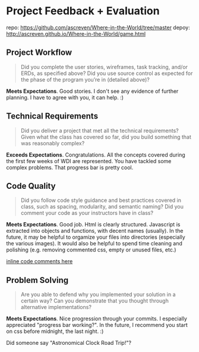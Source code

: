 # Project Feedback + Evaluation

repo: https://github.com/ascreven/Where-in-the-World/tree/master
depoy: http://ascreven.github.io/Where-in-the-World/game.html


## Project Workflow

> Did you complete the user stories, wireframes, task tracking, and/or ERDs, as specified above? Did you use source control as expected for the phase of the program you’re in (detailed above)?

**Meets Expectations**. Good stories.  I don't see any evidence of further planning.  I have to agree with you, it can help. :)  

## Technical Requirements

> Did you deliver a project that met all the technical requirements? Given what the class has covered so far, did you build something that was reasonably complex?

**Exceeds Expectations**. Congratulations.  All the concepts covered during the first few weeks of WDI are represented.  You have tackled some complex problems.  That progress bar is pretty cool.

## Code Quality

> Did you follow code style guidance and best practices covered in class, such as spacing, modularity, and semantic naming? Did you comment your code as your instructors have in class?

**Meets Expectations**. Good job. Html is clearly structured. Javascript is extracted into objects and functions, with decent names (usually).  In the future, it may be helpful to orgamize your files into directories (especially the various images).  It would also be helpful to spend time cleaning and polishing (e.g. removing commented css, empty or unused files, etc.)

[inline code comments here](https://github.com/ascreven/Where-in-the-World/compare/master...mattscilipoti:feedback_mms)

## Problem Solving

> Are you able to defend why you implemented your solution in a certain way? Can you demonstrate that you thought through alternative implementations?

**Meets Expectations**.  Nice progression through your commits.  I especially appreciated "progress bar working?".  In the future, I recommend you start on css before midnight, the last night.  :)


Did someone say "Astronomical Clock Road Trip!"?
